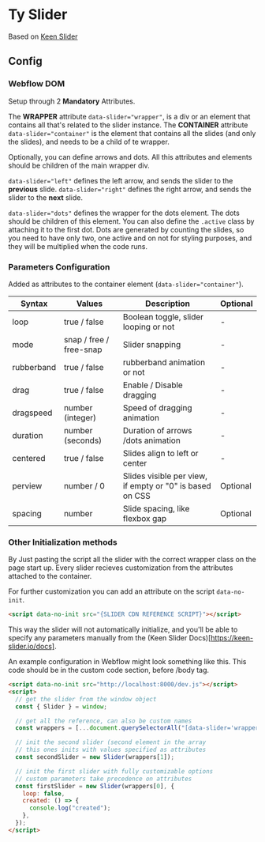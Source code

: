 # Ty Slider

Based on [Keen Slider](https://github.com/rcbyr/keen-slider)

## Config

### Webflow DOM

Setup through 2 **Mandatory** Attributes.

The **WRAPPER** attribute `data-slider="wrapper"`, is a div or an element that contains all that's related to the slider instance.
The **CONTAINER** attribute `data-slider="container"` is the element that contains all the slides (and only the slides), and needs to be a child of te wrapper.

Optionally, you can define arrows and dots. All this attributes and elements should be children of the main wrapper div.

`data-slider="left"` defines the left arrow, and sends the slider to the **previous** slide.
`data-slider="right"` defines the right arrow, and sends the slider to the **next** slide.

`data-slider="dots"` defines the wrapper for the dots element. The dots should be children of this element. You can also define the `.active` class by attaching it to the first dot. Dots are generated by counting the slides, so you need to have only two, one active and on not for styling purposes, and they will be multiplied when the code runs.

### Parameters Configuration

Added as attributes to the container element (`data-slider="container"`).

| Syntax     | Values                  | Description                                              | Optional |
| ---------- | ----------------------- | -------------------------------------------------------- | -------- |
| loop       | true / false            | Boolean toggle, slider looping or not                    | -        |
| mode       | snap / free / free-snap | Slider snapping                                          | -        |
| rubberband | true / false            | rubberband animation or not                              | -        |
| drag       | true / false            | Enable / Disable dragging                                | -        |
| dragspeed  | number (integer)        | Speed of dragging animation                              | -        |
| duration   | number (seconds)        | Duration of arrows /dots animation                       | -        |
| centered   | true / false            | Slides align to left or center                           | -        |
| perview    | number / 0              | Slides visible per view, if empty or "0" is based on CSS | Optional |
| spacing    | number                  | Slide spacing, like flexbox gap                          | Optional |

### Other Initialization methods

By Just pasting the script all the slider with the correct wrapper class on the page start up.
Every slider recieves customization from the attributes attached to the container.

For further customization you can add an attribute on the script `data-no-init`.

```html
<script data-no-init src="{SLIDER CDN REFERENCE SCRIPT}"></script>
```

This way the slider will not automatically initialize, and you'll be able to specify any parameters manually from the (Keen Slider Docs)[https://keen-slider.io/docs].

An example configuration in Webflow might look something like this. This code should be in the custom code section, before /body tag.

```html
<script data-no-init src="http://localhost:8000/dev.js"></script>
<script>
  // get the slider from the window object
  const { Slider } = window;

  // get all the reference, can also be custom names
  const wrappers = [...document.querySelectorAll("[data-slider='wrapper']")];

  // init the second slider (second element in the array
  // this ones inits with values specified as attributes
  const secondSlider = new Slider(wrappers[1]);

  // init the first slider with fully customizable options
  // custom parameters take precedence on attributes
  const firstSlider = new Slider(wrappers[0], {
    loop: false,
    created: () => {
      console.log("created");
    },
  });
</script>
```
